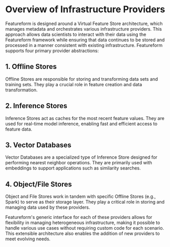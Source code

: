 # Overview of Infrastructure Providers

Featureform is designed around a Virtual Feature Store architecture, which manages metadata and orchestrates various infrastructure providers. This approach allows data scientists to interact with their data using the Featureform framework while ensuring that data continues to be stored and processed in a manner consistent with existing infrastructure. Featureform supports four primary provider abstractions:

## 1. Offline Stores

Offline Stores are responsible for storing and transforming data sets and training sets. They play a crucial role in feature creation and data transformation.

## 2. Inference Stores

Inference Stores act as caches for the most recent feature values. They are used for real-time model inference, enabling fast and efficient access to feature data.

## 3. Vector Databases

Vector Databases are a specialized type of Inference Store designed for performing nearest neighbor operations. They are primarily used with embeddings to support applications such as similarity searches.

## 4. Object/File Stores

Object and File Stores work in tandem with specific Offline Stores (e.g., Spark) to serve as their storage layer. They play a critical role in storing and managing data used by these providers.

Featureform's generic interface for each of these providers allows for flexibility in managing heterogeneous infrastructure, making it possible to handle various use cases without requiring custom code for each scenario. This extensible architecture also enables the addition of new providers to meet evolving needs.
